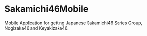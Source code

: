 # Sakamichi46Mobile

Mobile Application for getting Japanese Sakamichi46 Series Group, Nogizaka46 and Keyakizaka46.
